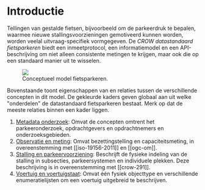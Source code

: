 # Introductie

Tellingen van gestalde fietsen, bijvoorbeeld om de parkeerdruk te bepalen, waarmee nieuwe stallingsvoorzieningen gemotiveerd kunnen worden, worden veelal uitvraag-specifiek vormgegeven.
De _CROW datastandaard fietsparkeren_ biedt een inmeetprotocol, een informatiemodel en een API-beschrijving om niet alleen consistente metingen te krijgen, maar ook die op een standaard manier uit te wisselen.

<figure id='fig-datastandaard-overzicht' class='overlarge'><img src="assets/conceptueel-model.drawio.svg">
<figcaption>Conceptueel model fietsparkeren.</figcaption></figure>

Bovenstaande <a href='#fig-datastandaard-overzicht'></a> toont eigenschappen van en relaties tussen de verschillende concepten in dit model.
De gekleurde kaders geven globaal aan uit welke "onderdelen" de datastandaard fietsparkeren bestaat.
Merk op dat de meeste relaties binnen een kader liggen.

<!--
  In sync houden:
  - Kopje in SVG en kopje in onderstaande
  - Link naar juiste paragraaf (ReSpec helpt)
-->

1. [Metadata onderzoek](#onderzoeken-en-inwinningen):
   Omvat de concepten omtrent het parkeeronderzoek, opdrachtgevers en opdrachtnemers en onderzoeksgebieden.
1. [Observatie en meting](#tellingen-metingen-en-capaciteit):
   Omvat bezettingstelling en capaciteitsmeting, in overeenstemming met [[iso-19156-2011]] en [[ogc-om]].
1. [Stalling en parkeervoorziening](#stallingen-en-stallingsvoorzieningen):
   Beschrijft de fysieke indeling van de stalling in subsecties, parkeersystemen en individuele plekken.
   Deze beschrijving is in overeenstemming met [[crow-291]].
1. [Voertuig en voertuigstaat](#fietsen-en-andere-voertuigen):
   Omvat één fysiek objecttype en verschillende enumeratielijsten om een voertuig uitgebreid te beschrijven.

